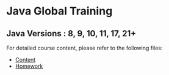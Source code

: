 # Java Global Training

## Java Versions : 8, 9, 10, 11, 17, 21+

For detailed course content, please refer to the following files:

- [Content](src/main/java/org/consistent/practice/javaversions/content.md)
- [Homework](src/main/java/org/consistent/practice/javaversions/homework.md)